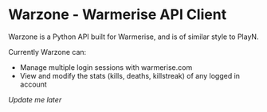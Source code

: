 # Warzone - Warmerise API Client

Warzone is a Python API built for Warmerise, and is of similar style to PlayN.

Currently Warzone can:

- Manage multiple login sessions with warmerise.com
- View and modify the stats (kills, deaths, killstreak) of any logged in account

*Update me later*
